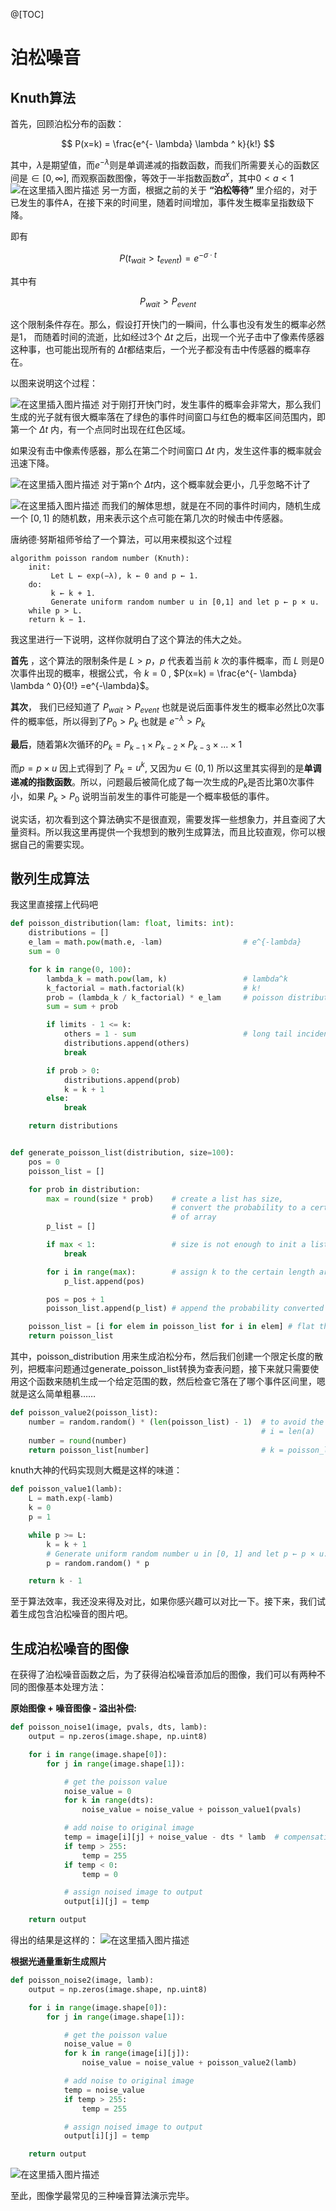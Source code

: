 @[TOC]

# 泊松噪音
## Knuth算法
首先，回顾泊松分布的函数：

$$
P(x=k) = \frac{e^{- \lambda} \lambda ^ k}{k!}
$$

其中，$\lambda$是期望值，而$e^{-\lambda}$则是单调递减的指数函数，而我们所需要关心的函数区间是$\in[0, \infty]$, 而观察函数图像，等效于一半指数函数$a^x$，其中$0 < a < 1$
![在这里插入图片描述](https://img-blog.csdnimg.cn/20210202225724225.png?x-oss-process=image/watermark,type_ZmFuZ3poZW5naGVpdGk,shadow_10,text_aHR0cHM6Ly9ibG9nLmNzZG4ubmV0L3BvaXNvbmNocnk=,size_16,color_FFFFFF,t_70#pic_center)
另一方面，根据之前的关于 **“泊松等待”** 里介绍的，对于已发生的事件A，在接下来的时间里，随着时间增加，事件发生概率呈指数级下降。

即有

$$P(t_{wait} > t_{event}) = e^{- \sigma \cdot t}$$

其中有

$$P_{wait} > P_{event}$$

这个限制条件存在。那么，假设打开快门的一瞬间，什么事也没有发生的概率必然是1， 而随着时间的流逝，比如经过3个 $\Delta t$ 之后，出现一个光子击中了像素传感器这种事，也可能出现所有的 $\Delta t$都结束后，一个光子都没有击中传感器的概率存在。

以图来说明这个过程：

![在这里插入图片描述](https://img-blog.csdnimg.cn/20210202231032759.jpg?x-oss-process=image/watermark,type_ZmFuZ3poZW5naGVpdGk,shadow_10,text_aHR0cHM6Ly9ibG9nLmNzZG4ubmV0L3BvaXNvbmNocnk=,size_16,color_FFFFFF,t_70#pic_center)
对于刚打开快门时，发生事件的概率会非常大，那么我们生成的光子就有很大概率落在了绿色的事件时间窗口与红色的概率区间范围内，即第一个 $\Delta t$ 内，有一个点同时出现在红色区域。

如果没有击中像素传感器，那么在第二个时间窗口 $\Delta t$ 内，发生这件事的概率就会迅速下降。

![在这里插入图片描述](https://img-blog.csdnimg.cn/20210202231314789.jpg?x-oss-process=image/watermark,type_ZmFuZ3poZW5naGVpdGk,shadow_10,text_aHR0cHM6Ly9ibG9nLmNzZG4ubmV0L3BvaXNvbmNocnk=,size_16,color_FFFFFF,t_70#pic_center)
对于第n个 $\Delta t$内，这个概率就会更小，几乎忽略不计了

![在这里插入图片描述](https://img-blog.csdnimg.cn/20210202231441887.jpg?x-oss-process=image/watermark,type_ZmFuZ3poZW5naGVpdGk,shadow_10,text_aHR0cHM6Ly9ibG9nLmNzZG4ubmV0L3BvaXNvbmNocnk=,size_16,color_FFFFFF,t_70#pic_center)
而我们的解体思想，就是在不同的事件时间内，随机生成一个 $[0, 1]$ 的随机数，用来表示这个点可能在第几次的时候击中传感器。

唐纳德·努斯祖师爷给了一个算法，可以用来模拟这个过程

```
algorithm poisson random number (Knuth):
    init:
         Let L ← exp(−λ), k ← 0 and p ← 1.
    do:
         k ← k + 1.
         Generate uniform random number u in [0,1] and let p ← p × u.
    while p > L.
    return k − 1.
```

我这里进行一下说明，这样你就明白了这个算法的伟大之处。

**首先** ，这个算法的限制条件是 $L > p$，$p$ 代表着当前 $k$ 次的事件概率，而 $L$ 则是0次事件出现的概率，根据公式，令 $k=0$ , $P(x=k) = \frac{e^{- \lambda} \lambda ^ 0}{0!} =e^{-\lambda}$。

**其次**， 我们已经知道了 $P_{wait} > P_{event}$ 也就是说后面事件发生的概率必然比0次事件的概率低，所以得到了$P_0 > P_k$ 也就是 $e^{-\lambda} > P_k$

**最后**，随着第$k$次循环的$P_k = P_{k-1} \times P_{k-2} \times P_{k-3} \times ...  \times 1$

而$p = p × u$ 因上式得到了 $P_k = u^k$, 又因为$u \in (0, 1)$ 所以这里其实得到的是**单调递减的指数函数**。所以，问题最后被简化成了每一次生成的$P_k$是否比第0次事件小，如果 $P_k > P_0$ 说明当前发生的事件可能是一个概率极低的事件。

说实话，初次看到这个算法确实不是很直观，需要发挥一些想象力，并且查阅了大量资料。所以我这里再提供一个我想到的散列生成算法，而且比较直观，你可以根据自己的需要实现。

## 散列生成算法
我这里直接摆上代码吧

```python
def poisson_distribution(lam: float, limits: int):
    distributions = [] 
    e_lam = math.pow(math.e, -lam)  				# e^{-lambda}
    sum = 0

    for k in range(0, 100):
        lambda_k = math.pow(lam, k) 		 		# lambda^k
        k_factorial = math.factorial(k)  			# k!
        prob = (lambda_k / k_factorial) * e_lam  	# poisson distribution when x=k
        sum = sum + prob

        if limits - 1 <= k:
            others = 1 - sum  						# long tail incidents
            distributions.append(others)
            break

        if prob > 0:
            distributions.append(prob)
            k = k + 1
        else:
            break

    return distributions


def generate_poisson_list(distribution, size=100):
    pos = 0
    poisson_list = []

    for prob in distribution:
        max = round(size * prob)  	# create a list has size,
        							# convert the probability to a certain length
        							# of array
        p_list = []

        if max < 1:					# size is not enough to init a list, skip
            break

        for i in range(max):		# assign k to the certain length array
            p_list.append(pos)

        pos = pos + 1
        poisson_list.append(p_list)	# append the probability converted array

    poisson_list = [i for elem in poisson_list for i in elem] # flat the ragged arrays to an 1-d array!
    return poisson_list
```

其中，poisson_distribution 用来生成泊松分布，然后我们创建一个限定长度的散列，把概率问题通过generate_poisson_list转换为查表问题，接下来就只需要使用这个函数来随机生成一个给定范围的数，然后检查它落在了哪个事件区间里，嗯就是这么简单粗暴……

```python
def poisson_value2(poisson_list):
    number = random.random() * (len(poisson_list) - 1)  # to avoid the situation when a[i]
    													# i = len(a)
    number = round(number)
	return poisson_list[number]  						# k = poisson_list[number]
```

knuth大神的代码实现则大概是这样的味道：

```python
def poisson_value1(lamb):
    L = math.exp(-lamb)
    k = 0
    p = 1

    while p >= L:
        k = k + 1
        # Generate uniform random number u in [0, 1] and let p ← p × u.
        p = random.random() * p

    return k - 1
```

至于算法效率，我还没来得及对比，如果你感兴趣可以对比一下。接下来，我们试着生成包含泊松噪音的图片吧。

## 生成泊松噪音的图像

在获得了泊松噪音函数之后，为了获得泊松噪音添加后的图像，我们可以有两种不同的图像基本处理方法：

**原始图像 + 噪音图像 - 溢出补偿:**

```python
def poisson_noise1(image, pvals, dts, lamb):
    output = np.zeros(image.shape, np.uint8)

    for i in range(image.shape[0]):
        for j in range(image.shape[1]):

            # get the poisson value
            noise_value = 0
            for k in range(dts):
                noise_value = noise_value + poisson_value1(pvals)

            # add noise to original image
            temp = image[i][j] + noise_value - dts * lamb  # compensating 
            if temp > 255:
                temp = 255
            if temp < 0:
            	temp = 0

            # assign noised image to output
            output[i][j] = temp

    return output
```

得出的结果是这样的：
![在这里插入图片描述](https://img-blog.csdnimg.cn/20210203023713777.png?x-oss-process=image/watermark,type_ZmFuZ3poZW5naGVpdGk,shadow_10,text_aHR0cHM6Ly9ibG9nLmNzZG4ubmV0L3BvaXNvbmNocnk=,size_16,color_FFFFFF,t_70#pic_center)

**根据光通量重新生成照片**

```python
def poisson_noise2(image, lamb):
    output = np.zeros(image.shape, np.uint8)

    for i in range(image.shape[0]):
        for j in range(image.shape[1]):

            # get the poisson value
            noise_value = 0
            for k in range(image[i][j]):
                noise_value = noise_value + poisson_value2(lamb)

            # add noise to original image
            temp = noise_value
            if temp > 255:
                temp = 255

            # assign noised image to output
            output[i][j] = temp

    return output
```
![在这里插入图片描述](https://img-blog.csdnimg.cn/20210203023853417.png?x-oss-process=image/watermark,type_ZmFuZ3poZW5naGVpdGk,shadow_10,text_aHR0cHM6Ly9ibG9nLmNzZG4ubmV0L3BvaXNvbmNocnk=,size_16,color_FFFFFF,t_70#pic_center)

至此，图像学最常见的三种噪音算法演示完毕。